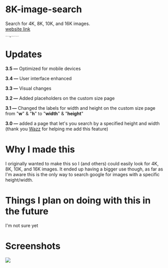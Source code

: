 # 8K-image-search
Search for 4K, 8K, 10K, and 16K images.
</br><a href="https://SoaringGecko.github.io/8K-image-search/">website link</a>
<p style="font-size:10%">I would like to thank <a href="https://stackoverflow.com/users/947271/lucas">Lucas</a> for helping me with the image search.</p>

# Updates
<p><b>3.5 —</b> Optimized for mobile devices</p>
<p><b>3.4 —</b> User interface enhanced</p>
<p><b>3.3 —</b> Visual changes</p>
<p><b>3.2 —</b> Added placeholders on the custom size page</p>
<p><b>3.1 —</b> Changed the labels for width and height on the custom size page from "<b>w</b>" & "<b>h</b>" to "<b>width</b>" & "<b>height</b>"</p>
<p><b>3.0 —</b> added a page that let's you search by a specified height and width (thank you <a href="https://stackoverflow.com/users/1171702/wazz">Wazz</a> for helping me add this feature)</p>

# Why I made this
<p>I originally wanted to make this so I (and others) could easily look for 4K, 8K, 10K, and 16K images. It ended up having a bigger use though, as far as I'm aware this is the only way to search google for images with a specific height/width.</p>

# Things I plan on doing with this in the future
<p>I'm not sure yet</p>

# Screenshots 
![](https://github.com/pnstech/8K-image-search/tree/master/images/pic1.png)



